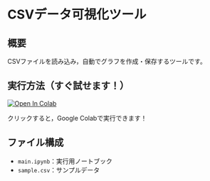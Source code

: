 # CSVデータ可視化ツール

## 概要
CSVファイルを読み込み，自動でグラフを作成・保存するツールです。

## 実行方法（すぐ試せます！）
[![Open In Colab](https://colab.research.google.com/assets/colab-badge.svg)](https://colab.research.google.com/github/datascigen/csv_data_visualization/blob/main/main.ipynb)

クリックすると，Google Colabで実行できます！

## ファイル構成
- `main.ipynb`：実行用ノートブック
- `sample.csv`：サンプルデータ
